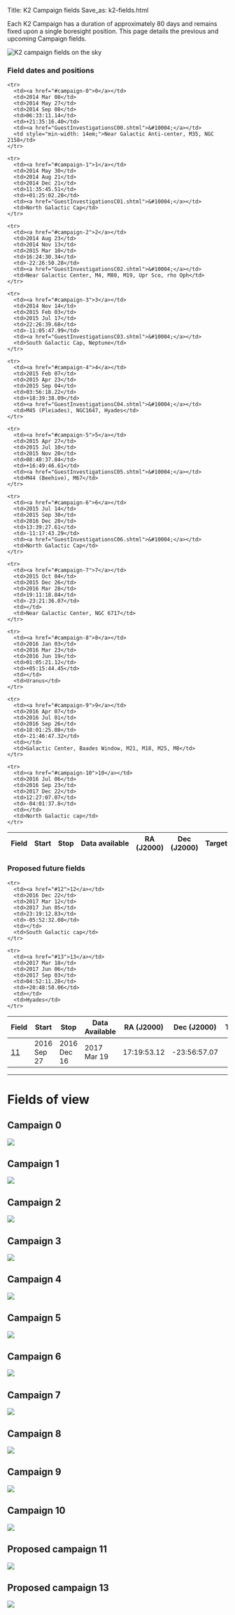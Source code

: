 Title: K2 Campaign fields
Save_as: k2-fields.html

Each K2 Campaign has a duration of approximately 80 days 
and remains fixed upon a single boresight position. 
This page details the previous and upcoming Campaign fields.


![K2 campaign fields on the sky]({filename}/images/k2/CampaignSkyII.png)


<div class="panel panel-primary">
  <div class="panel-heading">
    <h3 class="panel-title">Field dates and positions</h3>
  </div>
  <div class="panel-body">


<table class="table table-striped table-hover">
  <thead>
    <tr>
      <th>Field</th>
      <th>Start</th>
      <th>Stop</th>
      <th>Data&nbsp;available</th>
      <th>RA (J2000)</th>
      <th>Dec (J2000)</th>
      <th>Targets</th>
      <th>Comments</th>
    </tr>
  </thead>

  <tdata>

    <tr>
      <td><a href="#campaign-0">0</a></td>
      <td>2014 Mar 08</td>
      <td>2014 May 27</td>
      <td>2014 Sep 08</td>
      <td>06:33:11.14</td>
      <td>+21:35:16.40</td>
      <td><a href="GuestInvestigationsC00.shtml">&#10004;</a></td>
      <td style="min-width: 14em;">Near Galactic Anti-center, M35, NGC 2158</td>
    </tr>

    <tr>
      <td><a href="#campaign-1">1</a></td>
      <td>2014 May 30</td>
      <td>2014 Aug 21</td>
      <td>2014 Dec 21</td>
      <td>11:35:45.51</td>
      <td>+01:25:02.28</td>
      <td><a href="GuestInvestigationsC01.shtml">&#10004;</a></td>
      <td>North Galactic Cap</td>
    </tr>

    <tr>
      <td><a href="#campaign-2">2</a></td>
      <td>2014 Aug 23</td>
      <td>2014 Nov 13</td>
      <td>2015 Mar 10</td>
      <td>16:24:30.34</td>
      <td>-22:26:50.28</td>
      <td><a href="GuestInvestigationsC02.shtml">&#10004;</a></td>
      <td>Near Galactic Center, M4, M80, M19, Upr Sco, rho Oph</td>
    </tr>

    <tr>
      <td><a href="#campaign-3">3</a></td>
      <td>2014 Nov 14</td>
      <td>2015 Feb 03</td>
      <td>2015 Jul 17</td>
      <td>22:26:39.68</td>
      <td>-11:05:47.99</td>
      <td><a href="GuestInvestigationsC03.shtml">&#10004;</a></td>
      <td>South Galactic Cap, Neptune</td>
    </tr>

    <tr>
      <td><a href="#campaign-4">4</a></td>
      <td>2015 Feb 07</td>
      <td>2015 Apr 23</td>
      <td>2015 Sep 04</td>
      <td>03:56:18.22</td>
      <td>+18:39:38.09</td>
      <td><a href="GuestInvestigationsC04.shtml">&#10004;</a></td>
      <td>M45 (Pleiades), NGC1647, Hyades</td>
    </tr>

    <tr>
      <td><a href="#campaign-5">5</a></td>
      <td>2015 Apr 27</td>
      <td>2015 Jul 10</td>
      <td>2015 Nov 20</td>
      <td>08:40:37.84</td>
      <td>+16:49:46.61</td>
      <td><a href="GuestInvestigationsC05.shtml">&#10004;</a></td>
      <td>M44 (Beehive), M67</td>
    </tr>

    <tr>
      <td><a href="#campaign-6">6</a></td>
      <td>2015 Jul 14</td>
      <td>2015 Sep 30</td>
      <td>2016 Dec 28</td>
      <td>13:39:27.61</td>
      <td>-11:17:43.29</td>
      <td><a href="GuestInvestigationsC06.shtml">&#10004;</a></td>
      <td>North Galactic Cap</td>
    </tr>

    <tr>
      <td><a href="#campaign-7">7</a></td>
      <td>2015 Oct 04</td>
      <td>2015 Dec 26</td>
      <td>2016 Mar 28</td>
      <td>19:11:18.84</td>
      <td>-23:21:36.07</td>
      <td></td>
      <td>Near Galactic Center, NGC 6717</td>
    </tr>

    <tr>
      <td><a href="#campaign-8">8</a></td>
      <td>2016 Jan 03</td>
      <td>2016 Mar 23</td>
      <td>2016 Jun 19</td>
      <td>01:05:21.12</td>
      <td>+05:15:44.45</td>
      <td></td>
      <td>Uranus</td>
    </tr>

    <tr>
      <td><a href="#campaign-9">9</a></td>
      <td>2016 Apr 07</td>
      <td>2016 Jul 01</td>
      <td>2016 Sep 26</td>
      <td>18:01:25.08</td>
      <td>-21:46:47.32</td>
      <td></td>
      <td>Galactic Center, Baades Window, M21, M18, M25, M8</td>
    </tr>

    <tr>
      <td><a href="#campaign-10">10</a></td>
      <td>2016 Jul 06</td>
      <td>2016 Sep 23</td>
      <td>2017 Dec 22</td>
      <td>12:27:07.07</td>
      <td>-04:01:37.8</td>
      <td></td>
      <td>North Galactic cap</td>
    </tr>

  </tdata>
</table>

  </div>
</div>


<div class="panel panel-primary">
  <div class="panel-heading">
    <h3 class="panel-title">Proposed future fields</h3>
  </div>
  <div class="panel-body">

<table class="table table-striped table-hover">

  <thead>
    <tr>
      <th>Field</th>
      <th>Start</th>
      <th>Stop</th>
      <th>Data Available</th>
      <th>RA (J2000)</th>
      <th>Dec (J2000)</th>
      <th>Targets</th>
      <th>Comments</th>
    </tr>
  </thead>
  
  <tdata>
    <tr>
      <td><a href="#11">11</a></td>
      <td>2016 Sep 27</td>
      <td>2016 Dec 16</td>
      <td>2017 Mar 19</td>
      <td>17:19:53.12</td>
      <td>-23:56:57.07</td>
      <td></td>
      <td>Galactic Center</td>
    </tr>

    <tr>
      <td><a href="#12">12</a></td>
      <td>2016 Dec 22</td>
      <td>2017 Mar 12</td>
      <td>2017 Jun 05</td>
      <td>23:19:12.83</td>
      <td>-05:52:32.08</td>
      <td></td>
      <td>South Galactic cap</td>
    </tr>

    <tr>
      <td><a href="#13">13</a></td>
      <td>2017 Mar 18</td>
      <td>2017 Jun 06</td>
      <td>2017 Sep 03</td>
      <td>04:52:11.28</td>
      <td>+20:48:50.06</td>
      <td></td>
      <td>Hyades</td>
    </tr>
  </tdata>
</table>

  </div>
</div>

<hr/>

# Fields of view

## Campaign 0

<img class="img-responsive" style="min-width:97%;" src="images/campaign_selected/C0_selected.png">

## Campaign 1

<img class="img-responsive" style="min-width:97%;" src="images/campaign_selected/C1_selected.png">

## Campaign 2

<img class="img-responsive" style="min-width:97%;" src="images/campaign_selected/C2_selected.png">

## Campaign 3

<img class="img-responsive" style="min-width:97%;" src="images/campaign_selected/C3_selected.png">

## Campaign 4

<img class="img-responsive" style="min-width:97%;" src="images/campaign_selected/C4_selected.png">

## Campaign 5

<img class="img-responsive" style="min-width:97%;" src="images/campaign_selected/C5_selected.png">

## Campaign 6

<img class="img-responsive" style="min-width:97%;" src="images/campaign_selected/C6_selected.png">

## Campaign 7

<img class="img-responsive" style="min-width:97%;" src="http://keplerscience.arc.nasa.gov/K2/images/Field7/field7-final.png">

## Campaign 8

<img class="img-responsive" style="min-width:97%;" src="http://keplerscience.arc.nasa.gov/K2/images/Field8/field8-final.png">

## Campaign 9

<img class="img-responsive" style="min-width:97%;" src="http://keplerscience.arc.nasa.gov/K2/images/Field9/field9-final.png">

## Campaign 10

<img class="img-responsive" style="min-width:97%;" src="http://keplerscience.arc.nasa.gov/K2/images/Field10/field10-final.png">

## Proposed campaign 11

<img class="img-responsive" style="min-width:97%;" src="http://keplerscience.arc.nasa.gov/K2/images/Field11/propField11.png">

## Proposed campaign 13

<img class="img-responsive" style="min-width:97%;" src="http://keplerscience.arc.nasa.gov/K2/images/Field13/propField13.png">

